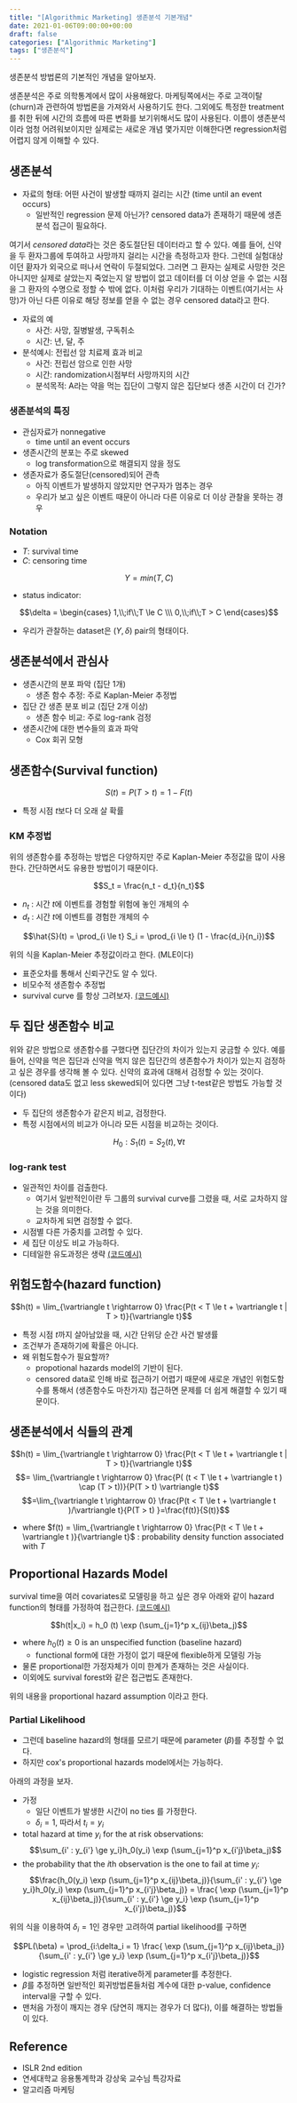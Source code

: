 ```yaml
---
title: "[Algorithmic Marketing] 생존분석 기본개념"
date: 2021-01-06T09:00:00+00:00
draft: false
categories: ["Algorithmic Marketing"]
tags: ["생존분석"]
---
```


생존분석 방법론의 기본적인 개념을 알아보자. 

<!--more-->

생존분석은 주로 의학통계에서 많이 사용해왔다. 마케팅쪽에서는 주로 고객이탈(churn)과 관련하여 방법론을 가져와서 사용하기도 한다. 그외에도 특정한 treatment를 취한 뒤에 시간의 흐름에 따른 변화를 보기위해서도 많이 사용된다. 이름이 생존분석이라 엄청 어려워보이지만 실제로는 새로운 개념 몇가지만 이해한다면 regression처럼 어렵지 않게 이해할 수 있다.

## 생존분석
- 자료의 형태: 어떤 사건이 발생할 때까지 걸리는 시간 (time until an event occurs)
    - 일반적인 regression 문제 아닌가? censored data가 존재하기 때문에 생존분석 접근이 필요하다.

여기서 *censored data*라는 것은 중도절단된 데이터라고 할 수 있다. 예를 들어, 신약을 두 환자그룹에 투여하고 사망까지 걸리는 시간을 측정하고자 한다. 그런데 실험대상이던 홛자가 외국으로 떠나서 연락이 두절되었다. 그러면 그 환자는 실제로 사망한 것은 아니지만 실제로 살았는지 죽었는지 알 방법이 없고 데이터를 더 이상 얻을 수 없는 시점을 그 환자의 수명으로 정할 수 밖에 없다. 이처럼 우리가 기대하는 이벤트(여기서는 사망)가 아닌 다른 이유로 해당 정보를 얻을 수 없는 경우 censored data라고 한다.

- 자료의 예
    - 사건: 사망, 질병발생, 구독취소
    - 시간: 년, 달, 주
- 분석예시: 전립선 암 치료제 효과 비교
    - 사건: 전립선 암으로 인한 사망
    - 시간: randomization시점부터 사망까지의 시간
    - 분석목적: A라는 약을 먹는 집단이 그렇지 않은 집단보다 생존 시간이 더 긴가?

### 생존분석의 특징
- 관심자료가 nonnegative
    - time until an event occurs
- 생존시간의 분포는 주로 skewed
    - log transformation으로 해결되지 않을 정도
- 생존자료가 중도절단(censored)되어 관측
    - 아직 이벤트가 발생하지 않았지만 연구자가 멈추는 경우
    - 우리가 보고 싶은 이벤트 때문이 아니라 다른 이유로 더 이상 관찰을 못하는 경우

### Notation
- $T$: survival time
- $C$: censoring time

$$Y=min(T,C)$$

- status indicator:

$$\delta =
\begin{cases}
1,\\;if\\;T \le C \\\
0,\\;if\\;T > C
\end{cases}$$

- 우리가 관찰하는 dataset은 $(Y,\delta)$ pair의 형태이다.

## 생존분석에서 관심사
- 생존시간의 분포 파악 (집단 1개)
    - 생존 함수 추정: 주로 Kaplan-Meier 추정법
- 집단 간 생존 분포 비교 (집단 2개 이상)
    - 생존 함수 비교: 주로 log-rank 검정
- 생존시간에 대한 변수들의 효과 파악
    - Cox 회귀 모형

## 생존함수(Survival function)
$$S(t)=P(T>t)=1-F(t)$$
- 특정 시점 $t$보다 더 오래 살 확률

### KM 추정법
위의 생존함수를 추정하는 방법은 다양하지만 주로 Kaplan-Meier 추정값을 많이 사용한다. 간단하면서도 유용한 방법이기 때문이다.

$$S_t = \frac{n_t - d_t}{n_t}$$
- $n_t$ : 시간 $t$에 이벤트를 경험할 위험에 놓인 개체의 수
- $d_t$ : 시간 $t$에 이벤트를 경험한 개체의 수

$$\hat{S}(t) = \prod_{i \le t} S_i = \prod_{i \le t} (1 - \frac{d_i}{n_i})$$

위의 식을 Kaplan-Meier 추정값이라고 한다. (MLE이다)
- 표준오차를 통해서 신뢰구간도 알 수 있다.
- 비모수적 생존함수 추정법
- survival curve 를 항상 그려보자. [(코드예시)](https://github.com/minsoo9506/algorithmic-marketing/blob/master/survival_analysis/survival_analysis_example.ipynb)

## 두 집단 생존함수 비교
위와 같은 방법으로 생존함수를 구했다면 집단간의 차이가 있는지 궁금할 수 있다. 예를 들어, 신약을 먹은 집단과 신약을 먹지 않은 집단간의 생존함수가 차이가 있는지 검정하고 싶은 경우를 생각해 볼 수 있다. 신약의 효과에 대해서 검정할 수 있는 것이다. (censored data도 없고 less skewed되어 있다면 그냥 t-test같은 방법도 가능할 것이다)

- 두 집단의 생존함수가 같은지 비교, 검정한다.
- 특정 시점에서의 비교가 아니라 모든 시점을 비교하는 것이다.

$$H_0: S_1(t) = S_2(t), \forall t$$

### log-rank test
- 일관적인 차이를 검출한다.
    - 여기서 일반적인이란 두 그룹의 survival curve를 그렸을 때, 서로 교차하지 않는 것을 의미한다.
    - 교차하게 되면 검정할 수 없다.
- 시점별 다른 가중치를 고려할 수 있다.
- 세 집단 이상도 비교 가능하다.
- 디테일한 유도과정은 생략 [(코드예시)](https://github.com/minsoo9506/algorithmic-marketing/blob/master/survival_analysis/survival_analysis_example.ipynb)

## 위험도함수(hazard function)
$$h(t) = \lim_{\vartriangle t \rightarrow 0} \frac{P(t < T \le t + \vartriangle t | T > t)}{\vartriangle t}$$
- 특정 시점 $t$까지 살아남았을 때, 시간 단위당 순간 사건 발생률
- 조건부가 존재하기에 확률은 아니다.
- 왜 위험도함수가 필요할까?
    - propotional hazards model의 기반이 된다.
    - censored data로 인해 바로 접근하기 어렵기 때문에 새로운 개념인 위험도함수를 통해서 (생존함수도 마찬가지) 접근하면 문제를 더 쉽게 해결할 수 있기 때문이다.

## 생존분석에서 식들의 관계
$$h(t) = \lim_{\vartriangle t \rightarrow 0} \frac{P(t < T \le t + \vartriangle t | T > t)}{\vartriangle t}$$
$$= \lim_{\vartriangle t \rightarrow 0} \frac{P( (t < T \le t + \vartriangle t ) \cap (T > t))}{P(T > t) \vartriangle t}$$
$$=\lim_{\vartriangle t \rightarrow 0} \frac{P(t < T \le t + \vartriangle t )/\vartriangle t}{P(T > t) }=\frac{f(t)}{S(t)}$$
- where $f(t) = \lim_{\vartriangle t \rightarrow 0} \frac{P(t < T \le t + \vartriangle t )}{\vartriangle t}$ : probability density function associated with $T$

## Proportional Hazards Model
survival time을 여러 covariates로 모델링을 하고 싶은 경우 아래와 같이 hazard function의 형태를 가정하여 접근한다. [(코드예시)](https://github.com/minsoo9506/algorithmic-marketing/blob/master/survival_analysis/survival_analysis_example.ipynb)

$$h(t|x_i) = h_0 (t) \exp (\sum_{j=1}^p x_{ij}\beta_j)$$

- where $h_0(t) \ge 0$ is an unspecified function (baseline hazard)
    - functional form에 대한 가정이 없기 때문에 flexible하게 모델링 가능
- 물론 proportional한 가정자체가 이미 한계가 존재하는 것은 사실이다.
- 이외에도 survival forest와 같은 접근법도 존재한다.

위의 내용을 proportional hazard assumption 이라고 한다.

### Partial Likelihood
- 그런데 baseline hazard의 형태를 모르기 때문에 parameter ($\beta$)를 추정할 수 없다.
- 하지만 cox's proportional hazards model에서는 가능하다.

아래의 과정을 보자.

- 가정
    - 일단 이벤트가 발생한 시간이 no ties 를 가정한다.
    - $\delta_i = 1$, 따라서 $t_i = y_i$
- total hazard at time $y_i$ for the at risk observations:
$$\sum_{i' : y_{i'} \ge y_i}h_0(y_i) \exp (\sum_{j=1}^p x_{i'j}\beta_j)$$
- the probability that the *i*th observation is the one to fail at time $y_i$:
$$\frac{h_0(y_i) \exp (\sum_{j=1}^p x_{ij}\beta_j)}{\sum_{i' : y_{i'} \ge y_i}h_0(y_i) \exp (\sum_{j=1}^p x_{i'j}\beta_j)} = \frac{ \exp (\sum_{j=1}^p x_{ij}\beta_j)}{\sum_{i' : y_{i'} \ge y_i} \exp (\sum_{j=1}^p x_{i'j}\beta_j)}$$

위의 식을 이용하여 $\delta_i = 1$인 경우만 고려하여 partial likelihood를 구하면

$$PL(\beta) = \prod_{i:\delta_i = 1} \frac{ \exp (\sum_{j=1}^p x_{ij}\beta_j)}{\sum_{i' : y_{i'} \ge y_i} \exp (\sum_{j=1}^p x_{i'j}\beta_j)}$$

- logistic regression 처럼 iterative하게 parameter를 추정한다.
- $\beta$를 추정하면 일반적인 회귀방법론들처럼 계수에 대한 p-value, confidence interval을 구할 수 있다.
- 맨처음 가정이 깨지는 경우 (당연히 깨지는 경우가 더 많다), 이를 해결하는 방법들이 있다.

## Reference
- ISLR 2nd edition
- 연세대학교 응용통계학과 강상욱 교수님 특강자료
- 알고리즘 마케팅